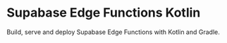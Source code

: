 # Supabase Edge Functions Kotlin

Build, serve and deploy Supabase Edge Functions with Kotlin and Gradle.